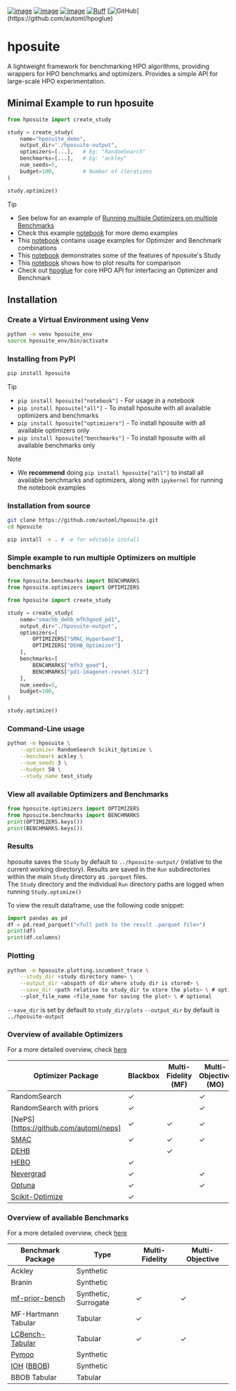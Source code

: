 [![image](https://img.shields.io/pypi/v/hposuite.svg)](https://pypi.python.org/pypi/hposuite)
[![image](https://img.shields.io/pypi/l/hposuite)](https://pypi.python.org/pypi/hposuite)
[![image](https://img.shields.io/pypi/pyversions/hposuite.svg)](https://pypi.python.org/pypi/hposuite)
[![Ruff](https://img.shields.io/endpoint?url=https://raw.githubusercontent.com/astral-sh/ruff/main/assets/badge/v2.json)](https://github.com/astral-sh/ruff)
[![GitHub](https://img.shields.io/badge/GitHub-hpoglue-rgb(50,50,200)?logo=github&logoColor=white)](https://github.com/automl/hpoglue)

# hposuite
A lightweight framework for benchmarking HPO algorithms, providing wrappers for HPO benchmarks and optimizers. Provides a simple API for large-scale HPO experimentation.

## Minimal Example to run hposuite

```python
from hposuite import create_study

study = create_study(
    name="hposuite_demo",
    output_dir="./hposuite-output",
    optimizers=[...],   # Eg: "RandomSearch"
    benchmarks=[...],   # Eg: "ackley"
    num_seeds=5,
    budget=100,         # Number of iterations
)

study.optimize()
```

> [!TIP]
> * See below for an example of [Running multiple Optimizers on multiple Benchmarks](#Simple-example-to-run-multiple-Optimizers-on-multiple-benchmarks)
> * Check this example [notebook](https://github.com/automl/hposuite/blob/main/examples/hposuite_demo.ipynb) for more demo examples
> * This [notebook](https://github.com/automl/hposuite/blob/main/examples/opt_bench_usage_examples.ipynb) contains usage examples for Optimizer and Benchmark combinations
> * This [notebook](https://github.com/automl/hposuite/blob/main/examples/study_usage_examples.ipynb) demonstrates some of the features of hposuite's Study
> * This [notebook](https://github.com/automl/hposuite/blob/main/examples/plots_and_comparisons.ipynb) shows how to plot results for comparison
> * Check out [hpoglue](https://github.com/automl/hpoglue) for core HPO API for interfacing an Optimizer and Benchmark

## Installation

### Create a Virtual Environment using Venv
```bash
python -m venv hposuite_env
source hposuite_env/bin/activate
```
### Installing from PyPI

```bash
pip install hposuite
```

> [!TIP]
> * `pip install hposuite["notebook"]` - For usage in a notebook
> * `pip install hposuite["all"]` - To install hposuite with all available optimizers and benchmarks
> * `pip install hposuite["optimizers"]` - To install hposuite with all available optimizers only
> * `pip install hposuite["benchmarks"]` - To install hposuite with all available benchmarks only


> [!NOTE]
> * We **recommend** doing `pip install hposuite["all"]` to install all available benchmarks and optimizers, along with `ipykernel` for running the notebook examples

### Installation from source

```bash
git clone https://github.com/automl/hposuite.git
cd hposuite

pip install -e . # -e for editable install
```


### Simple example to run multiple Optimizers on multiple benchmarks

```python
from hposuite.benchmarks import BENCHMARKS
from hposuite.optimizers import OPTIMIZERS

from hposuite import create_study

study = create_study(
    name="smachb_dehb_mfh3good_pd1",
    output_dir="./hposuite-output",
    optimizers=[
        OPTIMIZERS["SMAC_Hyperband"],
        OPTIMIZERS["DEHB_Optimizer"]
    ],
    benchmarks=[
        BENCHMARKS["mfh3_good"],
        BENCHMARKS["pd1-imagenet-resnet-512"]
    ],
    num_seeds=5,
    budget=100,
)

study.optimize()

```

### Command-Line usage

```bash
python -m hposuite \
    --optimizer RandomSearch Scikit_Optimize \
    --benchmark ackley \
    --num_seeds 3 \
    --budget 50 \
    --study_name test_study
```

### View all available Optimizers and Benchmarks


```python 
from hposuite.optimizers import OPTIMIZERS
from hposuite.benchmarks import BENCHMARKS
print(OPTIMIZERS.keys())
print(BENCHMARKS.keys())
```



### Results

hposuite saves the `Study` by default to `../hposuite-output/` (relative to the current working directory).
Results are saved in the `Run` subdirectories within the main `Study` directory as `.parquet` files. \
The `Study` directory and the individual `Run` directory paths are logged when running `Study.optimize()`

To view the result dataframe, use the following code snippet:
```python
import pandas as pd
df = pd.read_parquet("<full path to the result .parquet file>")
print(df)
print(df.columns)
```

### Plotting

```bash
python -m hposuite.plotting.incumbent_trace \
    --study_dir <study directory name> \
    --output_dir <abspath of dir where study dir is stored> \
    --save_dir <path relative to study_dir to store the plots> \ # optional
    --plot_file_name <file_name for saving the plot> \ # optional
```

`--save_dir` is set by default to `study_dir/plots`
`--output_dir` by default is `../hposuite-output`



### Overview of available Optimizers

For a more detailed overview, check [here](https://github.com/automl/hposuite/blob/main/hposuite/optimizers/README.md)

| Optimizer Package                                                     | Blackbox | Multi-Fidelity (MF) | Multi-Objective (MO) | Expert Priors |
|-----------------------------------------------------------------------|----------|---------------------|----------------------|---------------|
| RandomSearch                                                          | ✓        |                     | ✓                    |               |
| RandomSearch with priors                                              | ✓        |                     | ✓                    | ✓             |
| [NePS][https://github.com/automl/neps]                                | ✓        | ✓                   | ✓                    | ✓             |
| [SMAC](https://github.com/automl/SMAC3)                               | ✓        | ✓                   | ✓                    |               |
| [DEHB](https://github.com/automl/DEHB)                                |          | ✓                   |                      |               |
| [HEBO](https://github.com/huawei-noah/HEBO)                           | ✓        |                     |                      |               |
| [Nevergrad](https://github.com/facebookresearch/nevergrad)            | ✓        |                     | ✓                    |               |
| [Optuna](https://github.com/optuna/optuna)                            | ✓        |                     | ✓                    |               |
| [Scikit-Optimize](https://github.com/scikit-optimize/scikit-optimize) | ✓        |                     |                      |               |






### Overview of available Benchmarks

For a more detailed overview, check [here](https://github.com/automl/hposuite/blob/main/hposuite/benchmarks/README.md)

| Benchmark Package                            | Type       | Multi-Fidelity | Multi-Objective |
|----------------------------------------------|------------|----------------|-----------------|
| Ackley                                       | Synthetic  |    |    |
| Branin                                       | Synthetic  |    |    |
| [mf-prior-bench](https://github.com/automl/mf-prior-bench)          | Synthetic, Surrogate  | ✓  |  ✓  |
| MF-Hartmann Tabular                          | Tabular    | ✓  |    | 
| [LCBench-Tabular](https://github.com/automl/LCBench)              | Tabular    | ✓  | ✓  |
| [Pymoo](https://pymoo.org/)                  | Synthetic  |    |    | 
| [IOH](https://iohprofiler.github.io/) ([BBOB](https://numbbo.github.io/coco/testsuites/bbob))                | Synthetic  |    |    |
| BBOB Tabular                                 | Tabular    |    |    |

